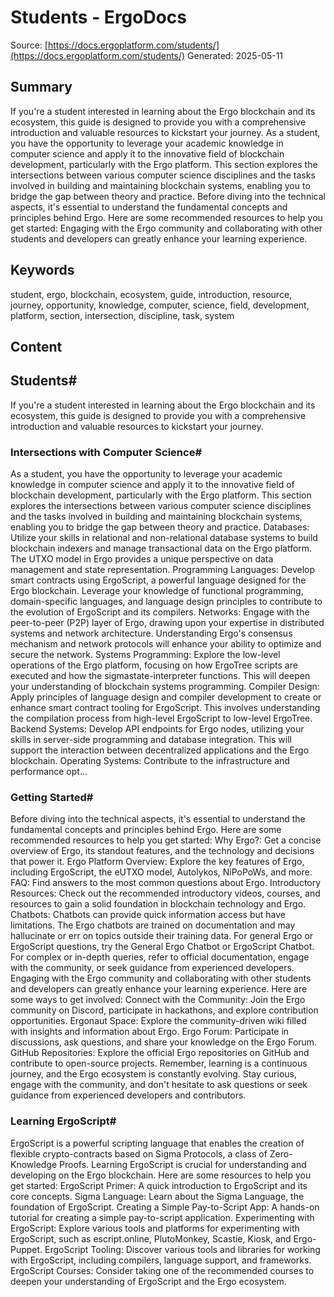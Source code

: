 # Students - ErgoDocs
Source: [https://docs.ergoplatform.com/students/](https://docs.ergoplatform.com/students/)
Generated: 2025-05-11

## Summary
If you're a student interested in learning about the Ergo blockchain and its ecosystem, this guide is designed to provide you with a comprehensive introduction and valuable resources to kickstart your journey. As a student, you have the opportunity to leverage your academic knowledge in computer science and apply it to the innovative field of blockchain development, particularly with the Ergo platform. This section explores the intersections between various computer science disciplines and the tasks involved in building and maintaining blockchain systems, enabling you to bridge the gap between theory and practice. Before diving into the technical aspects, it's essential to understand the fundamental concepts and principles behind Ergo. Here are some recommended resources to help you get started: Engaging with the Ergo community and collaborating with other students and developers can greatly enhance your learning experience.

## Keywords
student, ergo, blockchain, ecosystem, guide, introduction, resource, journey, opportunity, knowledge, computer, science, field, development, platform, section, intersection, discipline, task, system

## Content
## Students#
If you're a student interested in learning about the Ergo blockchain and its ecosystem, this guide is designed to provide you with a comprehensive introduction and valuable resources to kickstart your journey.

### Intersections with Computer Science#
As a student, you have the opportunity to leverage your academic knowledge in computer science and apply it to the innovative field of blockchain development, particularly with the Ergo platform. This section explores the intersections between various computer science disciplines and the tasks involved in building and maintaining blockchain systems, enabling you to bridge the gap between theory and practice.
Databases: Utilize your skills in relational and non-relational database systems to build blockchain indexers and manage transactional data on the Ergo platform. The UTXO model in Ergo provides a unique perspective on data management and state representation.
Programming Languages: Develop smart contracts using ErgoScript, a powerful language designed for the Ergo blockchain. Leverage your knowledge of functional programming, domain-specific languages, and language design principles to contribute to the evolution of ErgoScript and its compilers.
Networks: Engage with the peer-to-peer (P2P) layer of Ergo, drawing upon your expertise in distributed systems and network architecture. Understanding Ergo's consensus mechanism and network protocols will enhance your ability to optimize and secure the network.
Systems Programming: Explore the low-level operations of the Ergo platform, focusing on how ErgoTree scripts are executed and how the sigmastate-interpreter functions. This will deepen your understanding of blockchain systems programming.
Compiler Design: Apply principles of language design and compiler development to create or enhance smart contract tooling for ErgoScript. This involves understanding the compilation process from high-level ErgoScript to low-level ErgoTree.
Backend Systems: Develop API endpoints for Ergo nodes, utilizing your skills in server-side programming and database integration. This will support the interaction between decentralized applications and the Ergo blockchain.
Operating Systems: Contribute to the infrastructure and performance opt...

### Getting Started#
Before diving into the technical aspects, it's essential to understand the fundamental concepts and principles behind Ergo. Here are some recommended resources to help you get started:
Why Ergo?: Get a concise overview of Ergo, its standout features, and the technology and decisions that power it.
Ergo Platform Overview: Explore the key features of Ergo, including ErgoScript, the eUTXO model, Autolykos, NiPoPoWs, and more.
FAQ: Find answers to the most common questions about Ergo.
Introductory Resources: Check out the recommended introductory videos, courses, and resources to gain a solid foundation in blockchain technology and Ergo.
Chatbots: Chatbots can provide quick information access but have limitations. The Ergo chatbots are trained on documentation and may hallucinate or err on topics outside their training data. For general Ergo or ErgoScript questions, try the General Ergo Chatbot or ErgoScript Chatbot. For complex or in-depth queries, refer to official documentation, engage with the community, or seek guidance from experienced developers.
Engaging with the Ergo community and collaborating with other students and developers can greatly enhance your learning experience. Here are some ways to get involved:
Connect with the Community: Join the Ergo community on Discord, participate in hackathons, and explore contribution opportunities.
Ergonaut Space: Explore the community-driven wiki filled with insights and information about Ergo.
Ergo Forum: Participate in discussions, ask questions, and share your knowledge on the Ergo Forum.
GitHub Repositories: Explore the official Ergo repositories on GitHub and contribute to open-source projects.
Remember, learning is a continuous journey, and the Ergo ecosystem is constantly evolving. Stay curious, engage with the community, and don't hesitate to ask questions or seek guidance from experienced developers and contributors.

### Learning ErgoScript#
ErgoScript is a powerful scripting language that enables the creation of flexible crypto-contracts based on Sigma Protocols, a class of Zero-Knowledge Proofs. Learning ErgoScript is crucial for understanding and developing on the Ergo blockchain. Here are some resources to help you get started:
ErgoScript Primer: A quick introduction to ErgoScript and its core concepts.
Sigma Language: Learn about the Sigma Language, the foundation of ErgoScript.
Creating a Simple Pay-to-Script App: A hands-on tutorial for creating a simple pay-to-script application.
Experimenting with ErgoScript: Explore various tools and platforms for experimenting with ErgoScript, such as escript.online, PlutoMonkey, Scastie, Kiosk, and Ergo-Puppet.
ErgoScript Tooling: Discover various tools and libraries for working with ErgoScript, including compilers, language support, and frameworks.
ErgoScript Courses: Consider taking one of the recommended courses to deepen your understanding of ErgoScript and the Ergo ecosystem.
